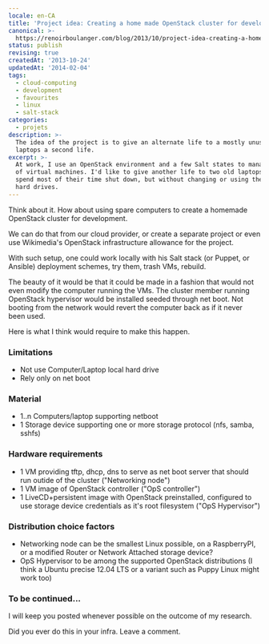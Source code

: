 ```yaml
---
locale: en-CA
title: 'Project idea: Creating a home made OpenStack cluster for development purposes'
canonical: >-
  https://renoirboulanger.com/blog/2013/10/project-idea-creating-a-home-made-openstack-cluster-for-development-purposes/
status: publish
revising: true
createdAt: '2013-10-24'
updatedAt: '2014-02-04'
tags:
  - cloud-computing
  - development
  - favourites
  - linux
  - salt-stack
categories:
  - projets
description: >-
  The idea of the project is to give an alternate life to a mostly unused
  laptops a second life.
excerpt: >-
  At work, I use an OpenStack environment and a few Salt states to manage a set
  of virtual machines. I'd like to give another life to two old laptops that
  spend most of their time shut down, but without changing or using their local
  hard drives.
---
```


<p>Think about it. How about using spare computers to create a homemade OpenStack cluster for development.</p>

<p>We can do that from our cloud provider, or create a separate project or even use Wikimedia's OpenStack infrastructure allowance for the project.</p>

<p>With such setup, one could work locally with his Salt stack (or Puppet, or Ansible) deployment schemes, try them, trash VMs, rebuild.</p>

<p>The beauty of it would be that it could be made in a fashion that would not even modify the computer running the VMs. The cluster member running OpenStack hypervisor would be installed seeded through net boot. Not booting from the network would revert the computer back as if it never been used.</p>

<p>Here is what I think would require to make this happen.</p>

<h3>Limitations</h3>

<ul>
<li>Not use Computer/Laptop local hard drive</li>
<li>Rely only on net boot</li>
</ul>

<h3>Material</h3>

<ul>
<li>1..n Computers/laptop supporting netboot</li>
<li>1 Storage device supporting one or more storage protocol (nfs, samba, sshfs)</li>
</ul>

<h3>Hardware requirements</h3>

<ul>
<li>1 VM providing tftp, dhcp, dns to serve as net boot server that should run outide of the cluster ("Networking node")</li>
<li>1 VM image of OpenStack controller ("OpS controller")</li>
<li>1 LiveCD+persistent image with OpenStack preinstalled, configured to use storage device credentials as it's root filesystem ("OpS Hypervisor")</li>
</ul>

<h3>Distribution choice factors</h3>

<ul>
<li>Networking node can be the smallest Linux possible, on a RaspberryPI, or a modified Router or Network Attached storage device?</li>
<li>OpS Hypervisor to be among the supported OpenStack distributions (I think a Ubuntu precise 12.04 LTS or a variant such as Puppy Linux might work too)</li>
</ul>

<h3>To be continued...</h3>

<p>I will keep you posted whenever possible on the outcome of my research.</p>

<p>Did you ever do this in your infra. Leave a comment.</p>